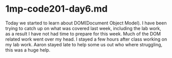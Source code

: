 # 1mp-code201-day6.md
Today we started to learn about DOM(Document Object Model). I have been trying to catch up on what was covered last week, including the lab work, as a result I have not had time to prepare for this week. Much of the DOM related work went over my head. I stayed a few hours after class working on my lab work. Aaron stayed late to help some us out who where struggling, this was a huge help.
